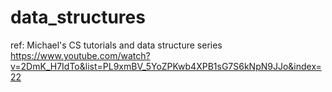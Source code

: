 # data_structures

ref:
Michael's CS tutorials and data structure series
https://www.youtube.com/watch?v=2DmK_H7IdTo&list=PL9xmBV_5YoZPKwb4XPB1sG7S6kNpN9JJo&index=22
